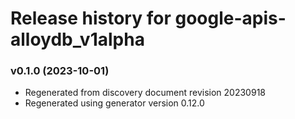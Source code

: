 # Release history for google-apis-alloydb_v1alpha

### v0.1.0 (2023-10-01)

* Regenerated from discovery document revision 20230918
* Regenerated using generator version 0.12.0

